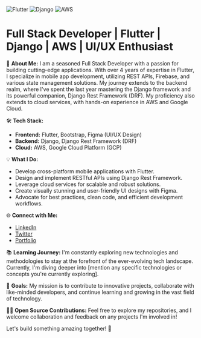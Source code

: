 ![Flutter](https://img.shields.io/badge/Flutter-2.10.0-blue?logo=flutter)
![Django](https://img.shields.io/badge/Django-3.2-green?logo=django)
![AWS](https://img.shields.io/badge/AWS-Cloud-orange?logo=amazon-aws)

# Full Stack Developer | Flutter | Django | AWS | UI/UX Enthusiast

🚀 **About Me:**
I am a seasoned Full Stack Developer with a passion for building cutting-edge applications. With over 4 years of expertise in Flutter, I specialize in mobile app development, utilizing REST APIs, Firebase, and various state management solutions. My journey extends to the backend realm, where I've spent the last year mastering the Django framework and its powerful companion, Django Rest Framework (DRF). My proficiency also extends to cloud services, with hands-on experience in AWS and Google Cloud.

🛠️ **Tech Stack:**
- **Frontend:** Flutter, Bootstrap, Figma (UI/UX Design)
- **Backend:** Django, Django Rest Framework (DRF)
- **Cloud:** AWS, Google Cloud Platform (GCP)

💡 **What I Do:**
- Develop cross-platform mobile applications with Flutter.
- Design and implement RESTful APIs using Django Rest Framework.
- Leverage cloud services for scalable and robust solutions.
- Create visually stunning and user-friendly UI designs with Figma.
- Advocate for best practices, clean code, and efficient development workflows.

🌐 **Connect with Me:**
- [LinkedIn](https://www.linkedin.com/in/mabs-ademola/)
- [Twitter](https://twitter.com/mabsademola_)
- [Portfolio](https://mabsademola.onrender.com/)

📚 **Learning Journey:**
I'm constantly exploring new technologies and methodologies to stay at the forefront of the ever-evolving tech landscape. Currently, I'm diving deeper into [mention any specific technologies or concepts you're currently exploring].

🎯 **Goals:**
My mission is to contribute to innovative projects, collaborate with like-minded developers, and continue learning and growing in the vast field of technology.

👨‍💻 **Open Source Contributions:**
Feel free to explore my repositories, and I welcome collaboration and feedback on any projects I'm involved in!

Let's build something amazing together! 🚀
